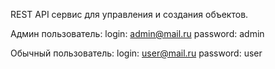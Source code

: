 REST API сервис для управления и создания объектов.

Админ пользователь:
login: admin@mail.ru
password: admin

Обычный пользователь:
login: user@mail.ru
password: user
